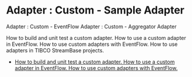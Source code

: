 # Adapter : Custom - Sample Adapter
Adapter : Custom - EventFlow
Adapter : Custom - Aggregator
Adapter

How to build and unit test a custom adapter.
How to use a custom adapter in EventFlow.
How to use custom adapters with EventFlow.
How to use adapters in TIBCO StreamBase projects.

* [How to build and unit test a custom adapter.
How to use a custom adapter in EventFlow.
How to use custom adapters with EventFlow.](custom)
